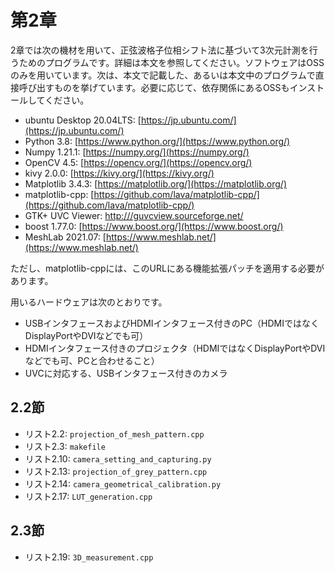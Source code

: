 # 第2章


2章では次の機材を用いて、正弦波格子位相シフト法に基づいて3次元計測を行うためのプログラムです。詳細は本文を参照してください。ソフトウェアはOSSのみを用いています。次は、本文で記載した、あるいは本文中のプログラムで直接呼び出すものを挙げています。必要に応じて、依存関係にあるOSSもインストールしてください。
+ ubuntu Desktop 20.04LTS: [https://jp.ubuntu.com/](https://jp.ubuntu.com/)
+ Python 3.8: [https://www.python.org/](https://www.python.org/)
+ Numpy 1.21.1: [https://numpy.org/](https://numpy.org/)
+ OpenCV 4.5: [https://opencv.org/](https://opencv.org/)
+ kivy 2.0.0: [https://kivy.org/](https://kivy.org/)
+ Matplotlib 3.4.3: [https://matplotlib.org/](https://matplotlib.org/)
+ matplotlib-cpp: [https://github.com/lava/matplotlib-cpp/](https://github.com/lava/matplotlib-cpp/)
+ GTK+ UVC Viewer: [http:///guvcview.sourceforge.net/](http://guvcview.sourceforge.net/)
+ boost 1.77.0: [https://www.boost.org/](https://www.boost.org/)
+ MeshLab 2021.07: [https://www.meshlab.net/](https://www.meshlab.net/)

ただし、matplotlib-cppには、このURLにある機能拡張パッチを適用する必要があります。

用いるハードウェアは次のとおりです。
+ USBインタフェースおよびHDMIインタフェース付きのPC（HDMIではなくDisplayPortやDVIなどでも可）
+ HDMIインタフェース付きのプロジェクタ（HDMIではなくDisplayPortやDVIなどでも可、PCと合わせること）
+ UVCに対応する、USBインタフェース付きのカメラ

## 2.2節
- リスト2.2: ```projection_of_mesh_pattern.cpp```
- リスト2.3: ```makefile```
- リスト2.10: ```camera_setting_and_capturing.py```
- リスト2.13: ```projection_of_grey_pattern.cpp```
- リスト2.14: ```camera_geometrical_calibration.py```
- リスト2.17: ```LUT_generation.cpp```

## 2.3節
- リスト2.19: ```3D_measurement.cpp```
